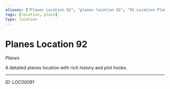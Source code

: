 ```yaml
---
aliases: ["Planes Location 92", "planes location 92", "92 Location Planes"]
tags: [location, place]
type: location
---
```


# Planes Location 92

*Planes*

A detailed planes location with rich history and plot hooks.

---
*ID: LOC00091*